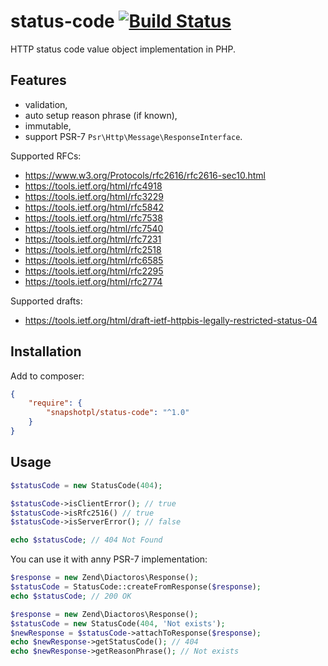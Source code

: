 # status-code [![Build Status](https://travis-ci.org/snapshotpl/status-code.svg?branch=master)](https://travis-ci.org/snapshotpl/status-code)
HTTP status code value object implementation in PHP.

## Features
* validation,
* auto setup reason phrase (if known),
* immutable,
* support PSR-7 `Psr\Http\Message\ResponseInterface`.

Supported RFCs:
* https://www.w3.org/Protocols/rfc2616/rfc2616-sec10.html
* https://tools.ietf.org/html/rfc4918
* https://tools.ietf.org/html/rfc3229
* https://tools.ietf.org/html/rfc5842
* https://tools.ietf.org/html/rfc7538
* https://tools.ietf.org/html/rfc7540
* https://tools.ietf.org/html/rfc7231
* https://tools.ietf.org/html/rfc2518
* https://tools.ietf.org/html/rfc6585
* https://tools.ietf.org/html/rfc2295
* https://tools.ietf.org/html/rfc2774

Supported drafts:
* https://tools.ietf.org/html/draft-ietf-httpbis-legally-restricted-status-04

## Installation

Add to composer:

```json
{
    "require": {
        "snapshotpl/status-code": "^1.0"
    }
}
```

## Usage

```php
$statusCode = new StatusCode(404);

$statusCode->isClientError(); // true
$statusCode->isRfc2516() // true
$statusCode->isServerError(); // false

echo $statusCode; // 404 Not Found
```

You can use it with anny PSR-7 implementation:

```php
$response = new Zend\Diactoros\Response();
$statusCode = StatusCode::createFromResponse($response);
echo $statusCode; // 200 OK
```

```php
$response = new Zend\Diactoros\Response();
$statusCode = new StatusCode(404, 'Not exists');
$newResponse = $statusCode->attachToResponse($response);
echo $newResponse->getStatusCode(); // 404
echo $newResponse->getReasonPhrase(); // Not exists
```